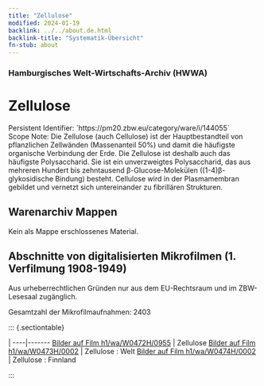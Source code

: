 ```yaml
---
title: "Zellulose"
modified: 2024-01-19
backlink: ../../about.de.html
backlink-title: "Systematik-Übersicht"
fn-stub: about
---
```


### Hamburgisches Welt-Wirtschafts-Archiv (HWWA)

# Zellulose

<div class="hint">Persistent Identifier: `https://pm20.zbw.eu/category/ware/i/144055`</div>

<div class="hint">
Scope Note: Die Zellulose (auch Cellulose) ist der Hauptbestandteil von pflanzlichen Zellwänden (Massenanteil 50%) und damit die häufigste organische Verbindung der Erde. Die Zellulose ist deshalb auch das häufigste Polysaccharid. Sie ist ein unverzweigtes Polysaccharid, das aus mehreren Hundert bis zehntausend β-Glucose-Molekülen ((1-4)β-glykosidische Bindung) besteht. Cellulose wird in der Plasmamembran gebildet und vernetzt sich untereinander zu fibrillären Strukturen.
</div>





## Warenarchiv Mappen





Kein als Mappe erschlossenes Material.



<a id="filmsections" />

## Abschnitte von digitalisierten Mikrofilmen (1. Verfilmung 1908-1949)

<p>Aus urheberrechtlichen Gründen nur aus dem EU-Rechtsraum und im ZBW-Lesesaal zugänglich.</p>


<p>Gesamtzahl der Mikrofilmaufnahmen: 2403</p>





::: {.sectiontable}

 | 
----|-------
<a class="btn" href="https://pm20.zbw.eu/film/h1/wa/W0472H/0955" rel="nofollow">Bilder auf Film h1/wa/W0472H/0955</a> | Zellulose
<a class="btn" href="https://pm20.zbw.eu/film/h1/wa/W0473H/0002" rel="nofollow">Bilder auf Film h1/wa/W0473H/0002</a> | Zellulose : Welt
<a class="btn" href="https://pm20.zbw.eu/film/h1/wa/W0474H/0002" rel="nofollow">Bilder auf Film h1/wa/W0474H/0002</a> | Zellulose : Finnland


:::
















